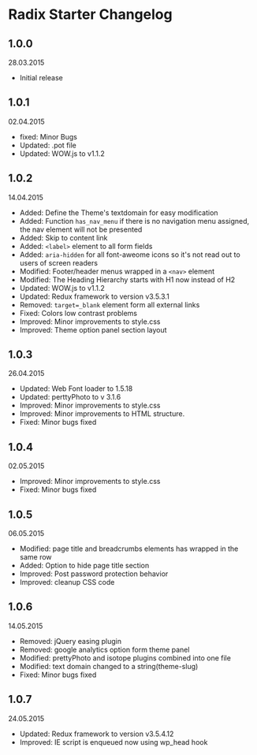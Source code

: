 # Radix Starter Changelog

## 1.0.0
28.03.2015

* Initial release

## 1.0.1
02.04.2015

* fixed: Minor Bugs 
* Updated: .pot file
* Updated: WOW.js to v1.1.2

## 1.0.2
14.04.2015

* Added: Define the Theme's textdomain for easy modification
* Added: Function `has_nav_menu` if there is no navigation menu assigned, the nav element will not be presented
* Added: Skip to content link
* Added: `<label>` element to all form fields
* Added: `aria-hidden` for all font-aweome icons so it's not read out to users of screen readers
* Modified: Footer/header menus wrapped in a `<nav>` element
* Modified: The Heading Hierarchy starts with H1 now instead of H2
* Updated: WOW.js to v1.1.2
* Updated: Redux framework to version v3.5.3.1
* Removed: `target=_blank` element form all external links
* Fixed: Colors low contrast problems
* Improved: Minor improvements to style.css
* Improved: Theme option panel section layout

## 1.0.3
26.04.2015

* Updated: Web Font loader to 1.5.18
* Updated: perttyPhoto to v 3.1.6
* Improved: Minor improvements to style.css
* Improved: Minor improvements to HTML structure.
* Fixed: Minor bugs fixed

## 1.0.4
02.05.2015

* Improved: Minor improvements to style.css
* Fixed: Minor bugs fixed

## 1.0.5
06.05.2015

* Modified: page title and breadcrumbs elements has wrapped in the same row
* Added: Option to hide page title section
* Improved: Post password protection behavior 
* Improved: cleanup CSS code

## 1.0.6
14.05.2015

* Removed: jQuery easing plugin
* Removed: google analytics option form theme panel
* Modified: prettyPhoto and isotope plugins combined into one file
* Modified: text domain changed to a string(theme-slug)
* Fixed: Minor bugs fixed

## 1.0.7
24.05.2015

* Updated: Redux framework to version v3.5.4.12
* Improved: IE script is enqueued now using wp_head hook